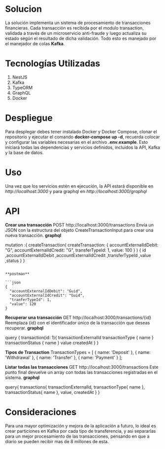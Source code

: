 # Solucion

La solución implementa un sistema de procesamiento de transacciones financieras. Cada transacción es recibida por el modulo transaction, validada a través de un microservicio anti-fraude y luego actualiza su estado según el resultado de dicha validación. Todo esto es manejado por el manejador de colas **Kafka**.

# Tecnologías Utilizadas

<ol>
  <li>NestJS</li>
  <li>Kafka</li>
  <li>TypeORM</li>
  <li>GraphQL</li>
  <li>Docker</li>
</ol>

# Despliegue

Para desplegar debes tener instalado Docker y Docker Compose, clonar el repositorio y ejecutar el comando **docker-compose up -d**, recuerda colocar y configurar las variables necesarias en el archivo **.env.example**.
Esto iniciará todas las dependencias y servicios definidos, incluidos la API, Kafka y la base de datos. 

# Uso

Una vez que los servicios estén en ejecución, la API estará disponible en *http://localhost:3000* y para graphql en *http://localhost:3000/graphql*

# API 

**Crear una transacción**
POST http://localhost:3000/transactions Envía un JSON con la estructura del objeto CreateTransactionInput para crear una nueva transacción.
**graphql**

  mutation :{
  createTransaction(
    createTransaction: {
      accountExternalIdDebit: "G",
      accountExternalIdCredit: "G",
      transferTypeId: 1,
      value: 100
    }
  ) {
    id
    ,accountExternalIdDebit
    ,accountExternalIdCredit
    ,transferTypeId
    ,value
    ,status
  }
}

```

**postman**

```json
{
  "accountExternalIdDebit": "Guid",
  "accountExternalIdCredit": "Guid",
  "tranferTypeId": 1,
  "value": 120
}
```

**Recuperar una transacción**
GET http://localhost:3000/transactions/{id} Reemplaza {id} con el identificador único de la transacción que deseas recuperar.
**graphql**

query {
  transaction(id: 1){
transactionExternalId
    transactionType {
      name
    }
    transactionStatus {
      name
    }
    value
    createdAt
  }
}

**Tipos de Transaction**
TransactionTypes = [
  { name: 'Deposit' },
  { name: 'Withdrawal' },
  { name: 'Transfer' },
  { name: 'Payment' }
];


**Listar todas las transacciones**
GET http://localhost:3000/transactions Este punto final devuelve un array con todas las transacciones registradas en el sistema.
**graphql**

query{
  transactions{
    transactionExternalId,
    transactionType{
      name
    },
    transactionStatus{
      name
    },
    value,
    createdAt
  }
}


# Consideraciones

Para una mayor optimización y mejora de la aplicación a futuro, lo ideal es crear particiones en Kafka por cada tipo de transferencia, y asi separarlas para un mejor procesamiento de las transacciones, pensando en que a diario se pueden recibir mas de 8 millones de esta.